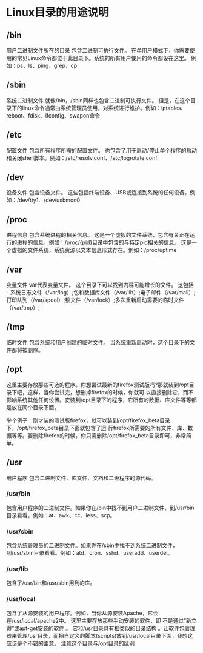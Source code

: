 # Linux目录的用途说明


## /bin
用户二进制文件所在的目录
包含二进制可执行文件。
在单用户模式下，你需要使用的常见Linux命令都位于此目录下。系统的所有用户使用的命令都设在这里。
例如：ps、ls、ping、grep、cp

## /sbin
系统二进制文件
就像/bin，/sbin同样也包含二进制可执行文件。
但是，在这个目录下的linux命令通常由系统管理员使用，对系统进行维护。例如：iptables、reboot、fdisk、ifconfig、swapon命令

## /etc
配置文件
包含所有程序所需的配置文件。
也包含了用于启动/停止单个程序的启动和关闭shell脚本。例如：/etc/resolv.conf、/etc/logrotate.conf

## /dev
设备文件
包含设备文件。
这些包括终端设备、USB或连接到系统的任何设备。例如：/dev/tty1、/dev/usbmon0

## /proc 
进程信息
包含系统进程的相关信息。
这是一个虚拟的文件系统，包含有关正在运行的进程的信息。例如：/proc/{pid}目录中包含的与特定pid相关的信息。
这是一个虚拟的文件系统，系统资源以文本信息形式存在。例如：/proc/uptime

## /var 
变量文件
var代表变量文件。
这个目录下可以找到内容可能增长的文件。
这包括 - 系统日志文件（/var/log）;包和数据库文件（/var/lib）;电子邮件（/var/mail）;打印队列（/var/spool）;锁文件（/var/lock）;多次重新启动需要的临时文件（/var/tmp）;

## /tmp 
临时文件
包含系统和用户创建的临时文件。
当系统重新启动时，这个目录下的文件都将被删除。

## /opt
这里主要存放那些可选的程序。你想尝试最新的firefox测试版吗?那就装到/opt目录下吧，这样，当你尝试完，想删掉firefox的时候，你就可 以直接删除它，而不影响系统其他任何设置。安装到/opt目录下的程序，它所有的数据、库文件等等都是放在同个目录下面。

举个例子：刚才装的测试版firefox，就可以装到/opt/firefox_beta目录下，/opt/firefox_beta目录下面就包含了运 行firefox所需要的所有文件、库、数据等等。要删除firefox的时候，你只需删除/opt/firefox_beta目录即可，非常简单。

## /usr 
用户程序
包含二进制文件、库文件、文档和二级程序的源代码。

### /usr/bin
包含用户程序的二进制文件。如果你在/bin中找不到用户二进制文件，到/usr/bin目录看看。例如：at、awk、cc、less、scp。

### /usr/sbin
包含系统管理员的二进制文件。如果你在/sbin中找不到系统二进制文件，到/usr/sbin目录看看。例如：atd、cron、sshd、useradd、userdel。

### /usr/lib
包含了/usr/bin和/usr/sbin用到的库。

### /usr/local
包含了从源安装的用户程序。例如，当你从源安装Apache，它会在/usr/local/apache2中。
这里主要存放那些手动安装的软件，即 不是通过“新立得”或apt-get安装的软件 。 它和/usr目录具有相类似的目录结构 。让软件包管理器来管理/usr目录，而把自定义的脚本(scripts)放到/usr/local目录下面，我想这应该是个不错的主意。
注意这个目录与/opt目录的区别